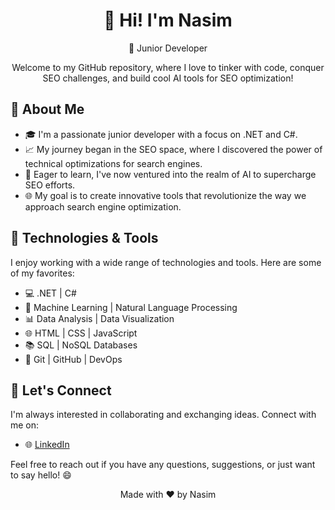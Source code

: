 <div align="center">
  <h1>👋 Hi! I'm Nasim</h1>
  <p>🚀 Junior Developer</p>
  <p>Welcome to my GitHub repository, where I love to tinker with code, conquer SEO challenges, and build cool AI tools for SEO optimization!</p>
</div>

## 🌟 About Me

- 🎓 I'm a passionate junior developer with a focus on .NET and C#.
- 📈 My journey began in the SEO space, where I discovered the power of technical optimizations for search engines.
- 🧠 Eager to learn, I've now ventured into the realm of AI to supercharge SEO efforts.
- 🌐 My goal is to create innovative tools that revolutionize the way we approach search engine optimization.

## 🔧 Technologies & Tools

I enjoy working with a wide range of technologies and tools. Here are some of my favorites:

- 💻 .NET | C# 
- 🤖 Machine Learning | Natural Language Processing
- 📊 Data Analysis | Data Visualization
- 🌐 HTML | CSS | JavaScript
- 📚 SQL | NoSQL Databases
- 🚀 Git | GitHub | DevOps

## 🤝 Let's Connect

I'm always interested in collaborating and exchanging ideas. Connect with me on:

- 🌐 [LinkedIn](https://linkedin.com/in/nasim-ahmed-166652216/)

Feel free to reach out if you have any questions, suggestions, or just want to say hello! 😄


<p align="center">
  Made with ❤️ by Nasim
</p>
